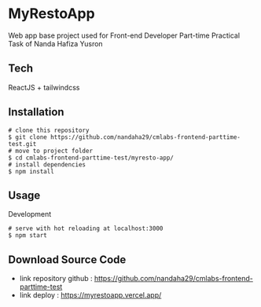 # MyRestoApp
Web app base project used for Front-end Developer Part-time Practical Task of Nanda Hafiza Yusron

## Tech
ReactJS + tailwindcss

## Installation
```
# clone this repository
$ git clone https://github.com/nandaha29/cmlabs-frontend-parttime-test.git
# move to project folder
$ cd cmlabs-frontend-parttime-test/myresto-app/
# install dependencies
$ npm install
```

## Usage
Development
```
# serve with hot reloading at localhost:3000
$ npm start
```

## Download Source Code
- link repository github :
https://github.com/nandaha29/cmlabs-frontend-parttime-test
- link deploy :
https://myrestoapp.vercel.app/

 
